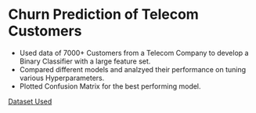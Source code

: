 # Churn Prediction of Telecom Customers

- Used data of 7000+ Customers from a Telecom Company to develop a Binary Classifier with a large feature set.
- Compared different models and analzyed their performance on tuning various Hyperparameters.
- Plotted Confusion Matrix for the best performing model.

[Dataset Used](https://www.kaggle.com/ritikasaini/telecom-churn)
